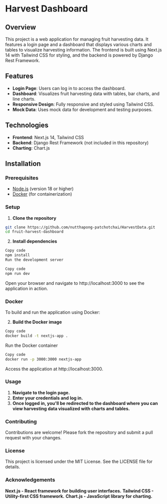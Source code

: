# Harvest Dashboard

## Overview

This project is a web application for managing fruit harvesting data. It features a login page and a dashboard that displays various charts and tables to visualize harvesting information. The frontend is built using Next.js 14 with Tailwind CSS for styling, and the backend is powered by Django Rest Framework.

## Features

- **Login Page**: Users can log in to access the dashboard.
- **Dashboard**: Visualizes fruit harvesting data with tables, bar charts, and line charts.
- **Responsive Design**: Fully responsive and styled using Tailwind CSS.
- **Mock Data**: Uses mock data for development and testing purposes.

## Technologies

- **Frontend**: Next.js 14, Tailwind CSS
- **Backend**: Django Rest Framework (not included in this repository)
- **Charting**: Chart.js

## Installation

### Prerequisites

- [Node.js](https://nodejs.org/) (version 18 or higher)
- [Docker](https://www.docker.com/) (for containerization)

### Setup

1. **Clone the repository**

```bash
git clone https://github.com/nutthapong-patchotchai/HarvestData.git
cd fruit-harvest-dashboard
```

2. **Install dependencies**

```bash
Copy code
npm install
Run the development server
```

```bash
Copy code
npm run dev
```
Open your browser and navigate to http://localhost:3000 to see the application in action.

### Docker
To build and run the application using Docker:

2. **Build the Docker image**

```bash
Copy code
docker build -t nextjs-app .
```
Run the Docker container

```bash
Copy code
docker run -p 3000:3000 nextjs-app
```
Access the application at http://localhost:3000.

### Usage
1. **Navigate to the login page.**
2. **Enter your credentials and log in.**
3. **Once logged in, you'll be redirected to the dashboard where you can view harvesting data visualized with charts and tables.**
### Contributing
Contributions are welcome! Please fork the repository and submit a pull request with your changes.

### License
This project is licensed under the MIT License. See the LICENSE file for details.

### Acknowledgements
**Next.js - React framework for building user interfaces.**
**Tailwind CSS - Utility-first CSS framework.**
**Chart.js - JavaScript library for charting.**